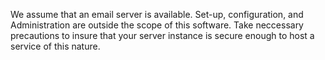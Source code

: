 We assume that an email server is available. Set-up, configuration, and Administration are outside the scope of this software. Take neccessary precautions to insure that your server instance is secure enough to host a service of this nature.
